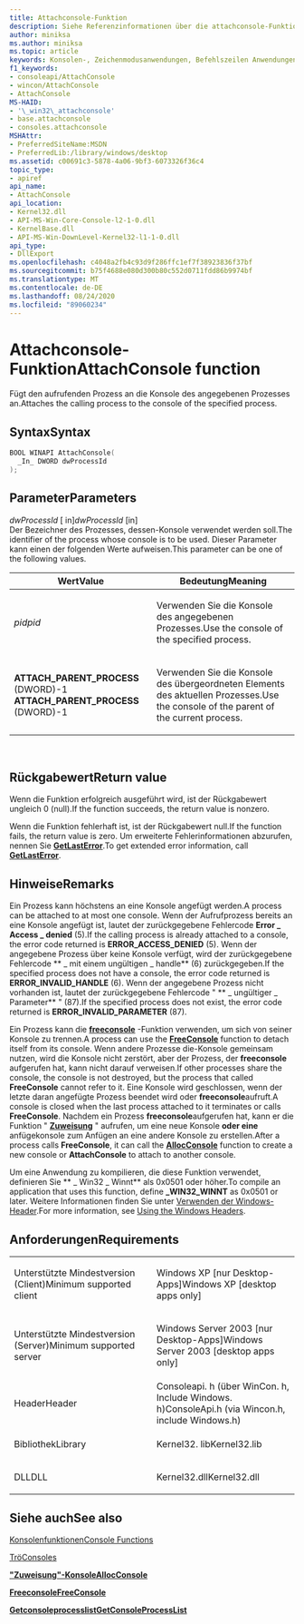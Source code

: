 ```yaml
---
title: Attachconsole-Funktion
description: Siehe Referenzinformationen über die attachconsole-Funktion, die den aufrufenden Prozess an die Konsole des angegebenen Prozesses anfügt.
author: miniksa
ms.author: miniksa
ms.topic: article
keywords: Konsolen-, Zeichenmodusanwendungen, Befehlszeilen Anwendungen, Terminalanwendungen, Konsolen-API
f1_keywords:
- consoleapi/AttachConsole
- wincon/AttachConsole
- AttachConsole
MS-HAID:
- '\_win32\_attachconsole'
- base.attachconsole
- consoles.attachconsole
MSHAttr:
- PreferredSiteName:MSDN
- PreferredLib:/library/windows/desktop
ms.assetid: c00691c3-5878-4a06-9bf3-6073326f36c4
topic_type:
- apiref
api_name:
- AttachConsole
api_location:
- Kernel32.dll
- API-MS-Win-Core-Console-l2-1-0.dll
- KernelBase.dll
- API-MS-Win-DownLevel-Kernel32-l1-1-0.dll
api_type:
- DllExport
ms.openlocfilehash: c4048a2fb4c93d9f286ffc1ef7f38923836f37bf
ms.sourcegitcommit: b75f4688e080d300b80c552d0711fdd86b9974bf
ms.translationtype: MT
ms.contentlocale: de-DE
ms.lasthandoff: 08/24/2020
ms.locfileid: "89060234"
---
```

# <a name="attachconsole-function"></a><span data-ttu-id="b36ab-104">Attachconsole-Funktion</span><span class="sxs-lookup"><span data-stu-id="b36ab-104">AttachConsole function</span></span>


<span data-ttu-id="b36ab-105">Fügt den aufrufenden Prozess an die Konsole des angegebenen Prozesses an.</span><span class="sxs-lookup"><span data-stu-id="b36ab-105">Attaches the calling process to the console of the specified process.</span></span>

<a name="syntax"></a><span data-ttu-id="b36ab-106">Syntax</span><span class="sxs-lookup"><span data-stu-id="b36ab-106">Syntax</span></span>
------

```C
BOOL WINAPI AttachConsole(
  _In_ DWORD dwProcessId
);
```

<a name="parameters"></a><span data-ttu-id="b36ab-107">Parameter</span><span class="sxs-lookup"><span data-stu-id="b36ab-107">Parameters</span></span>
----------

<span data-ttu-id="b36ab-108">*dwProcessId* \[ in\]</span><span class="sxs-lookup"><span data-stu-id="b36ab-108">*dwProcessId* \[in\]</span></span>  
<span data-ttu-id="b36ab-109">Der Bezeichner des Prozesses, dessen-Konsole verwendet werden soll.</span><span class="sxs-lookup"><span data-stu-id="b36ab-109">The identifier of the process whose console is to be used.</span></span> <span data-ttu-id="b36ab-110">Dieser Parameter kann einen der folgenden Werte aufweisen.</span><span class="sxs-lookup"><span data-stu-id="b36ab-110">This parameter can be one of the following values.</span></span>

<table>
<colgroup>
<col width="50%" />
<col width="50%" />
</colgroup>
<thead>
<tr class="header">
<th><span data-ttu-id="b36ab-111">Wert</span><span class="sxs-lookup"><span data-stu-id="b36ab-111">Value</span></span></th>
<th><span data-ttu-id="b36ab-112">Bedeutung</span><span class="sxs-lookup"><span data-stu-id="b36ab-112">Meaning</span></span></th>
</tr>
</thead>
<tbody>
<tr class="odd">
<td><span data-ttu-id="b36ab-113"><em>pid</em></span><span class="sxs-lookup"><span data-stu-id="b36ab-113"><em>pid</em></span></span></td>
<td><p><span data-ttu-id="b36ab-114">Verwenden Sie die Konsole des angegebenen Prozesses.</span><span class="sxs-lookup"><span data-stu-id="b36ab-114">Use the console of the specified process.</span></span></p></td>
</tr>
<tr class="even">
<td><span data-ttu-id="b36ab-115"><span id="ATTACH_PARENT_PROCESS"></span><span id="attach_parent_process"></span>
<strong>ATTACH_PARENT_PROCESS</strong> (DWORD)-1</span><span class="sxs-lookup"><span data-stu-id="b36ab-115"><span id="ATTACH_PARENT_PROCESS"></span><span id="attach_parent_process"></span>
<strong>ATTACH_PARENT_PROCESS</strong> (DWORD)-1</span></span></td>
<td><p><span data-ttu-id="b36ab-116">Verwenden Sie die Konsole des übergeordneten Elements des aktuellen Prozesses.</span><span class="sxs-lookup"><span data-stu-id="b36ab-116">Use the console of the parent of the current process.</span></span></p></td>
</tr>
</tbody>
</table>

 

<a name="return-value"></a><span data-ttu-id="b36ab-117">Rückgabewert</span><span class="sxs-lookup"><span data-stu-id="b36ab-117">Return value</span></span>
------------

<span data-ttu-id="b36ab-118">Wenn die Funktion erfolgreich ausgeführt wird, ist der Rückgabewert ungleich 0 (null).</span><span class="sxs-lookup"><span data-stu-id="b36ab-118">If the function succeeds, the return value is nonzero.</span></span>

<span data-ttu-id="b36ab-119">Wenn die Funktion fehlerhaft ist, ist der Rückgabewert null.</span><span class="sxs-lookup"><span data-stu-id="b36ab-119">If the function fails, the return value is zero.</span></span> <span data-ttu-id="b36ab-120">Um erweiterte Fehlerinformationen abzurufen, nennen Sie [**GetLastError**](https://msdn.microsoft.com/library/windows/desktop/ms679360).</span><span class="sxs-lookup"><span data-stu-id="b36ab-120">To get extended error information, call [**GetLastError**](https://msdn.microsoft.com/library/windows/desktop/ms679360).</span></span>

<a name="remarks"></a><span data-ttu-id="b36ab-121">Hinweise</span><span class="sxs-lookup"><span data-stu-id="b36ab-121">Remarks</span></span>
-------

<span data-ttu-id="b36ab-122">Ein Prozess kann höchstens an eine Konsole angefügt werden.</span><span class="sxs-lookup"><span data-stu-id="b36ab-122">A process can be attached to at most one console.</span></span> <span data-ttu-id="b36ab-123">Wenn der Aufrufprozess bereits an eine Konsole angefügt ist, lautet der zurückgegebene Fehlercode **Error \_ Access \_ denied** (5).</span><span class="sxs-lookup"><span data-stu-id="b36ab-123">If the calling process is already attached to a console, the error code returned is **ERROR\_ACCESS\_DENIED** (5).</span></span> <span data-ttu-id="b36ab-124">Wenn der angegebene Prozess über keine Konsole verfügt, wird der zurückgegebene Fehlercode \*\* \_ mit einem ungültigen \_ handle\*\* (6) zurückgegeben.</span><span class="sxs-lookup"><span data-stu-id="b36ab-124">If the specified process does not have a console, the error code returned is **ERROR\_INVALID\_HANDLE** (6).</span></span> <span data-ttu-id="b36ab-125">Wenn der angegebene Prozess nicht vorhanden ist, lautet der zurückgegebene Fehlercode " \*\* \_ ungültiger \_ Parameter\*\* " (87).</span><span class="sxs-lookup"><span data-stu-id="b36ab-125">If the specified process does not exist, the error code returned is **ERROR\_INVALID\_PARAMETER** (87).</span></span>

<span data-ttu-id="b36ab-126">Ein Prozess kann die [**freeconsole**](freeconsole.md) -Funktion verwenden, um sich von seiner Konsole zu trennen.</span><span class="sxs-lookup"><span data-stu-id="b36ab-126">A process can use the [**FreeConsole**](freeconsole.md) function to detach itself from its console.</span></span> <span data-ttu-id="b36ab-127">Wenn andere Prozesse die-Konsole gemeinsam nutzen, wird die Konsole nicht zerstört, aber der Prozess, der **freeconsole** aufgerufen hat, kann nicht darauf verweisen.</span><span class="sxs-lookup"><span data-stu-id="b36ab-127">If other processes share the console, the console is not destroyed, but the process that called **FreeConsole** cannot refer to it.</span></span> <span data-ttu-id="b36ab-128">Eine Konsole wird geschlossen, wenn der letzte daran angefügte Prozess beendet wird oder **freeconsole**aufruft.</span><span class="sxs-lookup"><span data-stu-id="b36ab-128">A console is closed when the last process attached to it terminates or calls **FreeConsole**.</span></span> <span data-ttu-id="b36ab-129">Nachdem ein Prozess **freeconsole**aufgerufen hat, kann er die Funktion " [**Zuweisung**](allocconsole.md) " aufrufen, um eine neue Konsole **oder eine** anfügekonsole zum Anfügen an eine andere Konsole zu erstellen.</span><span class="sxs-lookup"><span data-stu-id="b36ab-129">After a process calls **FreeConsole**, it can call the [**AllocConsole**](allocconsole.md) function to create a new console or **AttachConsole** to attach to another console.</span></span>

<span data-ttu-id="b36ab-130">Um eine Anwendung zu kompilieren, die diese Funktion verwendet, definieren Sie \*\* \_ Win32 \_ Winnt\*\* als 0x0501 oder höher.</span><span class="sxs-lookup"><span data-stu-id="b36ab-130">To compile an application that uses this function, define **\_WIN32\_WINNT** as 0x0501 or later.</span></span> <span data-ttu-id="b36ab-131">Weitere Informationen finden Sie unter [Verwenden der Windows-Header](https://msdn.microsoft.com/library/windows/desktop/aa383745).</span><span class="sxs-lookup"><span data-stu-id="b36ab-131">For more information, see [Using the Windows Headers](https://msdn.microsoft.com/library/windows/desktop/aa383745).</span></span>

<a name="requirements"></a><span data-ttu-id="b36ab-132">Anforderungen</span><span class="sxs-lookup"><span data-stu-id="b36ab-132">Requirements</span></span>
------------

<table>
<colgroup>
<col width="50%" />
<col width="50%" />
</colgroup>
<tbody>
<tr class="odd">
<td><p><span data-ttu-id="b36ab-133">Unterstützte Mindestversion (Client)</span><span class="sxs-lookup"><span data-stu-id="b36ab-133">Minimum supported client</span></span></p></td>
<td><p><span data-ttu-id="b36ab-134">Windows XP [nur Desktop-Apps]</span><span class="sxs-lookup"><span data-stu-id="b36ab-134">Windows XP [desktop apps only]</span></span></p></td>
</tr>
<tr class="even">
<td><p><span data-ttu-id="b36ab-135">Unterstützte Mindestversion (Server)</span><span class="sxs-lookup"><span data-stu-id="b36ab-135">Minimum supported server</span></span></p></td>
<td><p><span data-ttu-id="b36ab-136">Windows Server 2003 [nur Desktop-Apps]</span><span class="sxs-lookup"><span data-stu-id="b36ab-136">Windows Server 2003 [desktop apps only]</span></span></p></td>
</tr>
<tr class="odd">
<td><p><span data-ttu-id="b36ab-137">Header</span><span class="sxs-lookup"><span data-stu-id="b36ab-137">Header</span></span></p></td>
<td><span data-ttu-id="b36ab-138">Consoleapi. h (über WinCon. h, Include Windows. h)</span><span class="sxs-lookup"><span data-stu-id="b36ab-138">ConsoleApi.h (via Wincon.h, include Windows.h)</span></span></td>
</tr>
<tr class="even">
<td><p><span data-ttu-id="b36ab-139">Bibliothek</span><span class="sxs-lookup"><span data-stu-id="b36ab-139">Library</span></span></p></td>
<td><span data-ttu-id="b36ab-140">Kernel32. lib</span><span class="sxs-lookup"><span data-stu-id="b36ab-140">Kernel32.lib</span></span></td>
</tr>
<tr class="odd">
<td><p><span data-ttu-id="b36ab-141">DLL</span><span class="sxs-lookup"><span data-stu-id="b36ab-141">DLL</span></span></p></td>
<td><span data-ttu-id="b36ab-142">Kernel32.dll</span><span class="sxs-lookup"><span data-stu-id="b36ab-142">Kernel32.dll</span></span></td>
</tr>
<tr class="even">
</tr>
<tr class="odd">
</tr>
<tr class="even">
</tr>
</tbody>
</table>

## <a name="span-idsee_alsospansee-also"></a><span data-ttu-id="b36ab-143"><span id="see_also"></span>Siehe auch</span><span class="sxs-lookup"><span data-stu-id="b36ab-143"><span id="see_also"></span>See also</span></span>


[<span data-ttu-id="b36ab-144">Konsolenfunktionen</span><span class="sxs-lookup"><span data-stu-id="b36ab-144">Console Functions</span></span>](console-functions.md)

[<span data-ttu-id="b36ab-145">Trö</span><span class="sxs-lookup"><span data-stu-id="b36ab-145">Consoles</span></span>](consoles.md)

[<span data-ttu-id="b36ab-146">**"Zuweisung"-Konsole**</span><span class="sxs-lookup"><span data-stu-id="b36ab-146">**AllocConsole**</span></span>](allocconsole.md)

[<span data-ttu-id="b36ab-147">**Freeconsole**</span><span class="sxs-lookup"><span data-stu-id="b36ab-147">**FreeConsole**</span></span>](freeconsole.md)

[<span data-ttu-id="b36ab-148">**Getconsoleprocesslist**</span><span class="sxs-lookup"><span data-stu-id="b36ab-148">**GetConsoleProcessList**</span></span>](getconsoleprocesslist.md)

 

 




